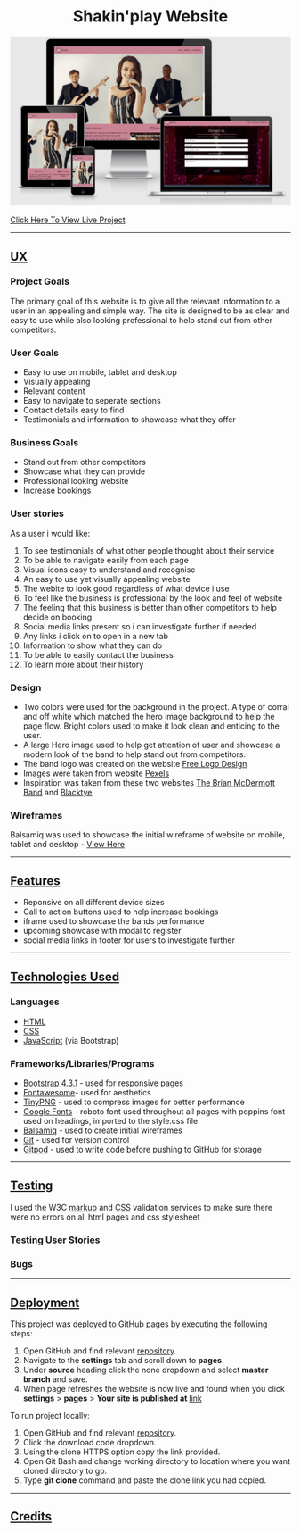 <h1 align="center"><b>Shakin'play Website</b></h1>

![webpage layout on devices](assets/images/device-layout.png)

[Click Here To View Live Project](https://rcass172.github.io/shakin-play/)

<hr>

## <u>UX</u>

### Project Goals
The primary goal of this website is to give all the relevant information to a user in an appealing and simple way. The site is designed 
to be as clear and easy to use while also looking professional to help stand out from other competitors.

### User Goals

* Easy to use on mobile, tablet and desktop
* Visually appealing
* Relevant content
* Easy to navigate to seperate sections
* Contact details easy to find
* Testimonials and information to showcase what they offer

### Business Goals

* Stand out from other competitors
* Showcase what they can provide
* Professional looking website
* Increase bookings

### User stories

As a user i would like:

1. To see testimonials of what other people thought about their service
2. To be able to navigate easily from each page
3. Visual icons easy to understand and recognise
4. An easy to use yet visually appealing website
5. The webite to look good regardless of what device i use
6. To feel like the business is professional by the look and feel of website
7. The feeling that this business is better than other competitors to help decide on booking
8. Social media links present so i can investigate further if needed
9. Any links i click on to open in a new tab
10. Information to show what they can do
11. To be able to easily contact the business
12. To learn more about their history

### Design

* Two colors were used for the background in the project. A type of corral and off white which matched the hero image background to help the page flow. Bright colors used to make it look clean and enticing to the user.
* A large Hero image used to help get attention of user and showcase a modern look of the band to help stand out from competitors.
* The band logo was created on the website [Free Logo Design](https://www.freelogodesign.org/)
* Images were taken from website [Pexels](https://www.pexels.com/)
* Inspiration was taken from these two websites [The Brian McDermott Band](https://thebrianmcdermottband.ie/) and [Blacktye](https://blacktye.net/)

### Wireframes

Balsamiq was used to showcase the initial wireframe of website on mobile, tablet and desktop - [View Here](https://github.com/RCass172/shakin-play/blob/master/wireframe/wireframe.pdf)

<hr>

## <u>Features</u>

* Reponsive on all different device sizes
* Call to action buttons used to help increase bookings
* iframe used to showcase the bands performance
* upcoming showcase with modal to register
* social media links in footer for users to investigate further


<hr>

## <u>Technologies Used</u>

### Languages

* [HTML](https://en.wikipedia.org/wiki/HTML)
* [CSS](https://en.wikipedia.org/wiki/CSS)
* [JavaScript](https://en.wikipedia.org/wiki/JavaScript) (via Bootstrap)

### Frameworks/Libraries/Programs

* [Bootstrap 4.3.1](https://getbootstrap.com/docs/4.3/getting-started/introduction/) - used for responsive pages 
* [Fontawesome](https://fontawesome.com/)- used for aesthetics 
* [TinyPNG](https://tinypng.com/) - used to compress images for better performance
* [Google Fonts](https://fonts.google.com/) - roboto font used throughout all pages with poppins font used on headings, imported to the style.css file
* [Balsamiq](https://balsamiq.com/) - used to create initial wireframes
* [Git](https://git-scm.com/) - used for version control
* [Gitpod](https://www.gitpod.io/) - used to write code before pushing to GitHub for storage

<hr>

## <u>Testing</u>

I used the W3C [markup](https://validator.w3.org/#validate_by_input) and [CSS](https://jigsaw.w3.org/css-validator/#validate_by_input) validation services to make sure there were no errors on all html pages and css stylesheet

### Testing User Stories

### Bugs

<hr>

## <u>Deployment</u>

This project was deployed to GitHub pages by executing the following steps:

1. Open GitHub and find relevant [repository](https://github.com/RCass172/shakin-play).
2. Navigate to the <b>settings</b> tab and scroll down to <b>pages</b>.
3. Under <b>source</b> heading click the none dropdown and select <b>master branch</b> and save.
4. When page refreshes the website is now live and found when you click <b>settings</b> > <b>pages</b> > <b>Your site is published at </b>[link](https://rcass172.github.io/shakin-play/)

To run project locally:

1. Open GitHub and find relevant [repository](https://github.com/RCass172/shakin-play).
2. Click the download code dropdown.
3. Using the clone HTTPS option copy the link provided.
4. Open Git Bash and change working directory to location where you want cloned directory to go.
5. Type <b>git clone</b> command and paste the clone link you had copied.

<hr>

## <u>Credits</u>